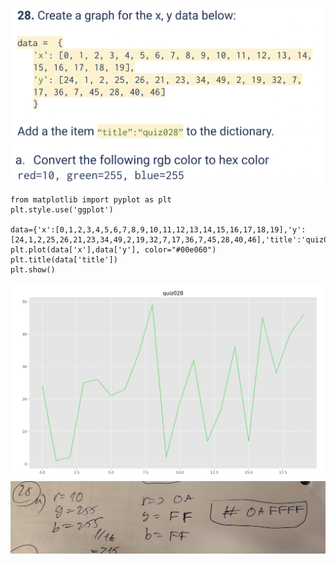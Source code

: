 ![](https://github.com/AleksandarDzudzevic/Unit_2/blob/main/quiz028text.png)
```.pyimport numpy as np
from matplotlib import pyplot as plt
plt.style.use('ggplot')

data={'x':[0,1,2,3,4,5,6,7,8,9,10,11,12,13,14,15,16,17,18,19],'y':[24,1,2,25,26,21,23,34,49,2,19,32,7,17,36,7,45,28,40,46],'title':'quiz028'}
plt.plot(data['x'],data['y'], color="#00e060")
plt.title(data['title'])
plt.show()
```
![](https://github.com/AleksandarDzudzevic/Unit_2/blob/main/quiz028test.png)
![](https://github.com/AleksandarDzudzevic/Unit_2/blob/main/quiz028b.jpg)
